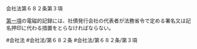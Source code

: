 会社法第６８２条第３項

[第一項](会社法＿＿＿＿第６８２条第１項)の電磁的記録には、社債発行会社の代表者が法務省令で定める署名又は記名押印に代わる措置をとらなければならない。

#会社法
#会社法/第６８２条
#会社法/第６８２条/第３項
